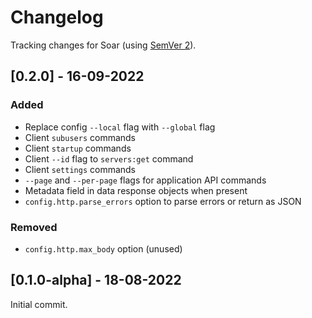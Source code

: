 # Changelog
Tracking changes for Soar (using [SemVer 2](http://semver.org/)).

## [0.2.0] - 16-09-2022

### Added
- Replace config `--local` flag with `--global` flag
- Client `subusers` commands
- Client `startup` commands
- Client `--id` flag to `servers:get` command
- Client `settings` commands
- `--page` and `--per-page` flags for application API commands
- Metadata field in data response objects when present
- `config.http.parse_errors` option to parse errors or return as JSON

### Removed
- `config.http.max_body` option (unused)

## [0.1.0-alpha] - 18-08-2022
Initial commit.
